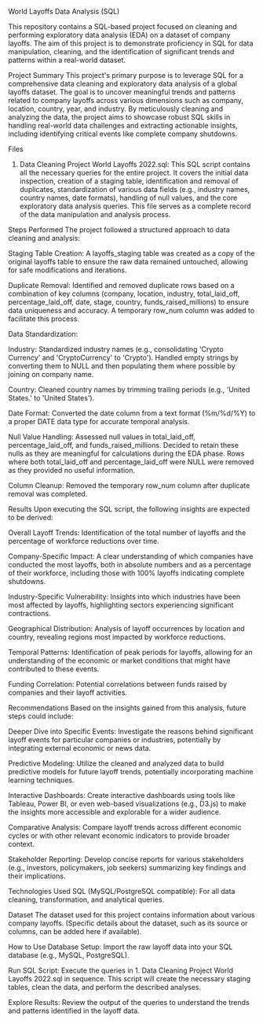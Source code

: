 World Layoffs Data Analysis (SQL)

This repository contains a SQL-based project focused on cleaning and performing exploratory data analysis (EDA) on a dataset of company layoffs. The aim of this project is to demonstrate proficiency in SQL for data manipulation, cleaning, and the identification of significant trends and patterns within a real-world dataset.

Project Summary
This project's primary purpose is to leverage SQL for a comprehensive data cleaning and exploratory data analysis of a global layoffs dataset. The goal is to uncover meaningful trends and patterns related to company layoffs across various dimensions such as company, location, country, year, and industry. By meticulously cleaning and analyzing the data, the project aims to showcase robust SQL skills in handling real-world data challenges and extracting actionable insights, including identifying critical events like complete company shutdowns.

Files
1. Data Cleaning Project World Layoffs 2022.sql: This SQL script contains all the necessary queries for the entire project. It covers the initial data inspection, creation of a staging table, identification and removal of duplicates, standardization of various data fields (e.g., industry names, country names, date formats), handling of null values, and the core exploratory data analysis queries. This file serves as a complete record of the data manipulation and analysis process.

Steps Performed
The project followed a structured approach to data cleaning and analysis:

Staging Table Creation: A layoffs_staging table was created as a copy of the original layoffs table to ensure the raw data remained untouched, allowing for safe modifications and iterations.

Duplicate Removal: Identified and removed duplicate rows based on a combination of key columns (company, location, industry, total_laid_off, percentage_laid_off, date, stage, country, funds_raised_millions) to ensure data uniqueness and accuracy. A temporary row_num column was added to facilitate this process.

Data Standardization:

Industry: Standardized industry names (e.g., consolidating 'Crypto Currency' and 'CryptoCurrency' to 'Crypto'). Handled empty strings by converting them to NULL and then populating them where possible by joining on company name.

Country: Cleaned country names by trimming trailing periods (e.g., 'United States.' to 'United States').

Date Format: Converted the date column from a text format (%m/%d/%Y) to a proper DATE data type for accurate temporal analysis.

Null Value Handling: Assessed null values in total_laid_off, percentage_laid_off, and funds_raised_millions. Decided to retain these nulls as they are meaningful for calculations during the EDA phase. Rows where both total_laid_off and percentage_laid_off were NULL were removed as they provided no useful information.

Column Cleanup: Removed the temporary row_num column after duplicate removal was completed.

Results
Upon executing the SQL script, the following insights are expected to be derived:

Overall Layoff Trends: Identification of the total number of layoffs and the percentage of workforce reductions over time.

Company-Specific Impact: A clear understanding of which companies have conducted the most layoffs, both in absolute numbers and as a percentage of their workforce, including those with 100% layoffs indicating complete shutdowns.

Industry-Specific Vulnerability: Insights into which industries have been most affected by layoffs, highlighting sectors experiencing significant contractions.

Geographical Distribution: Analysis of layoff occurrences by location and country, revealing regions most impacted by workforce reductions.

Temporal Patterns: Identification of peak periods for layoffs, allowing for an understanding of the economic or market conditions that might have contributed to these events.

Funding Correlation: Potential correlations between funds raised by companies and their layoff activities.

Recommendations
Based on the insights gained from this analysis, future steps could include:

Deeper Dive into Specific Events: Investigate the reasons behind significant layoff events for particular companies or industries, potentially by integrating external economic or news data.

Predictive Modeling: Utilize the cleaned and analyzed data to build predictive models for future layoff trends, potentially incorporating machine learning techniques.

Interactive Dashboards: Create interactive dashboards using tools like Tableau, Power BI, or even web-based visualizations (e.g., D3.js) to make the insights more accessible and explorable for a wider audience.

Comparative Analysis: Compare layoff trends across different economic cycles or with other relevant economic indicators to provide broader context.

Stakeholder Reporting: Develop concise reports for various stakeholders (e.g., investors, policymakers, job seekers) summarizing key findings and their implications.

Technologies Used
SQL (MySQL/PostgreSQL compatible): For all data cleaning, transformation, and analytical queries.

Dataset
The dataset used for this project contains information about various company layoffs. (Specific details about the dataset, such as its source or columns, can be added here if available).

How to Use
Database Setup: Import the raw layoff data into your SQL database (e.g., MySQL, PostgreSQL).

Run SQL Script: Execute the queries in 1. Data Cleaning Project World Layoffs 2022.sql in sequence. This script will create the necessary staging tables, clean the data, and perform the described analyses.

Explore Results: Review the output of the queries to understand the trends and patterns identified in the layoff data.
